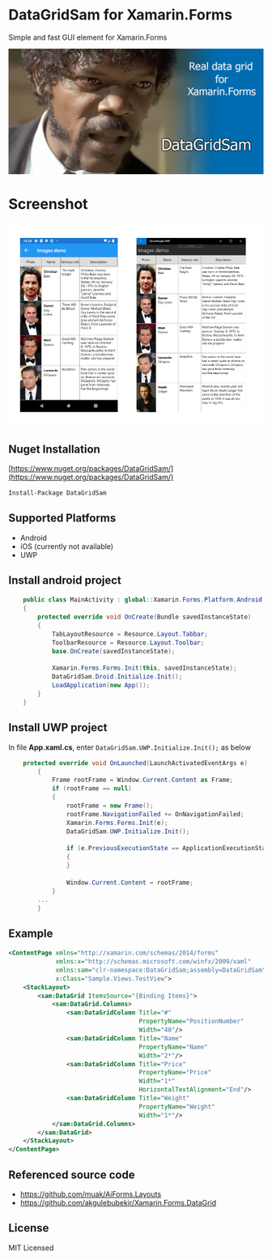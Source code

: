 # DataGridSam for Xamarin.Forms
Simple and fast GUI element for Xamarin.Forms

![Repo_List](Screenshots/Head.png)

# Screenshot
![Repo_List](Screenshots/Screenshot.png)

## Nuget Installation

[https://www.nuget.org/packages/DataGridSam/](https://www.nuget.org/packages/DataGridSam/)

```bash
Install-Package DataGridSam
```

## Supported Platforms
 - Android
 - iOS (сurrently not available)
 - UWP


## Install android project
```c#
    public class MainActivity : global::Xamarin.Forms.Platform.Android.FormsAppCompatActivity
    {
        protected override void OnCreate(Bundle savedInstanceState)
        {
            TabLayoutResource = Resource.Layout.Tabbar;
            ToolbarResource = Resource.Layout.Toolbar;
            base.OnCreate(savedInstanceState);

            Xamarin.Forms.Forms.Init(this, savedInstanceState);
            DataGridSam.Droid.Initialize.Init();
            LoadApplication(new App());
        }
    }
```
## Install UWP project
In file **App.xaml.cs**, enter `DataGridSam.UWP.Initialize.Init();` as below
```c#
    protected override void OnLaunched(LaunchActivatedEventArgs e)
        {
            Frame rootFrame = Window.Current.Content as Frame;
            if (rootFrame == null)
            {
                rootFrame = new Frame();
                rootFrame.NavigationFailed += OnNavigationFailed;
                Xamarin.Forms.Forms.Init(e);
                DataGridSam.UWP.Initialize.Init();

                if (e.PreviousExecutionState == ApplicationExecutionState.Terminated)
                {
                }

                Window.Current.Content = rootFrame;
            }
	    ...
        }
```

## Example
```xml
<ContentPage xmlns="http://xamarin.com/schemas/2014/forms"
		     xmlns:x="http://schemas.microsoft.com/winfx/2009/xaml"
		     xmlns:sam="clr-namespace:DataGridSam;assembly=DataGridSam"
		     x:Class="Sample.Views.TestView">
    <StackLayout>
        <sam:DataGrid ItemsSource="{Binding Items}">
            <sam:DataGrid.Columns>
                <sam:DataGridColumn Title="#" 
                                    PropertyName="PositionNumber"
                                    Width="40"/>
                <sam:DataGridColumn Title="Name" 
                                    PropertyName="Name"
                                    Width="2*"/>
                <sam:DataGridColumn Title="Price" 
                                    PropertyName="Price"
                                    Width="1*"
                                    HorizontalTextAlignment="End"/>
                <sam:DataGridColumn Title="Weight" 
                                    PropertyName="Weight"
                                    Width="1*"/>
            </sam:DataGrid.Columns>
        </sam:DataGrid>
    </StackLayout>
</ContentPage>
```


## Referenced source code

* https://github.com/muak/AiForms.Layouts
* https://github.com/akgulebubekir/Xamarin.Forms.DataGrid

## License

MIT Licensed
